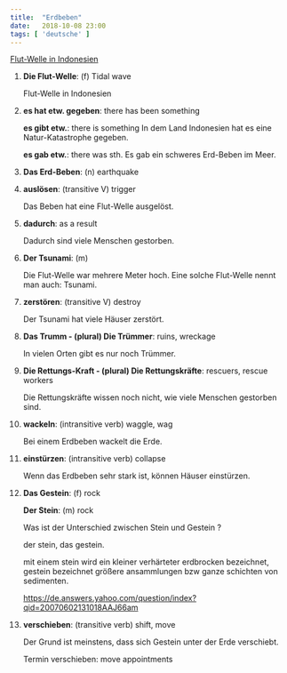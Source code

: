 ```yaml
---
title:  "Erdbeben"
date:   2018-10-08 23:00
tags: [ 'deutsche' ]
---
```


[Flut-Welle in Indonesien](https://www.nachrichtenleicht.de/flut-welle-in-indonesien.2046.de.html?dram:article_id=429670)

1. **Die Flut-Welle**: (f) Tidal wave

    Flut-Welle in Indonesien

2. **es hat etw. gegeben**: there has been something

    **es gibt etw.**: there is something
    In dem Land Indonesien hat es eine Natur-Katastrophe gegeben.

    **es gab etw.**: there was sth.
    Es gab ein schweres Erd-Beben im Meer.

3. **Das Erd-Beben**: (n)  earthquake

4. **auslösen**: (transitive V) trigger

    Das Beben hat eine Flut-Welle ausgelöst.

5. **dadurch**: as a result

    Dadurch sind viele Menschen gestorben.

6. **Der Tsunami**: (m)

    Die Flut-Welle war mehrere Meter hoch. Eine solche Flut-Welle nennt man auch: Tsunami.

7. **zerstören**: (transitive V) destroy

    Der Tsunami hat viele Häuser zerstört.

8. **Das Trumm - (plural) Die Trümmer**: ruins, wreckage

    In vielen Orten gibt es nur noch Trümmer.

9. **Die Rettungs-Kraft - (plural) Die Rettungskräfte**: rescuers, rescue workers

    Die Rettungskräfte wissen noch nicht, wie viele Menschen gestorben sind.

10. **wackeln**: (intransitive verb) waggle, wag

    Bei einem Erdbeben wackelt die Erde.

11. **einstürzen**: (intransitive verb) collapse

    Wenn das Erdbeben sehr stark ist, können Häuser einstürzen.

12. **Das Gestein**: (f) rock

    **Der Stein**: (m) rock

    Was ist der Unterschied zwischen Stein und Gestein ?

    der stein, das gestein.

    mit einem stein wird ein kleiner verhärteter erdbrocken bezeichnet, gestein bezeichnet größere ansammlungen bzw ganze schichten von sedimenten.

    https://de.answers.yahoo.com/question/index?qid=20070602131018AAJ66am

13. **verschieben**: (transitive verb) shift, move

    Der Grund ist meinstens, dass sich Gestein unter der Erde verschiebt.

    Termin verschieben: move appointments

